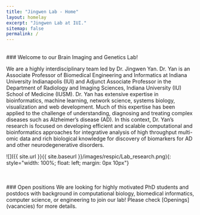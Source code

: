 ```yaml
---
title: "Jingwen Lab - Home"
layout: homelay
excerpt: "Jingwen Lab at IUI."
sitemap: false
permalink: /
---
```



<br/>
### Welcome to our Brain Imaging and Genetics Lab!

We are a highly interdisciplinary team led by Dr. Jingwen Yan. Dr. Yan is an Associate Professor of Biomedical Engineering and Informatics at Indiana University Indianapolis (IUI) and Adjunct Associate Professor in the Department of Radiology and Imaging Sciences, Indiana University (IU) School of Medicine (IUSM). Dr. Yan has extensive expertise in bioinformatics, machine learning, network science, systems biology, visualization and web development. Much of this expertise has been applied to the challenge of understanding, diagnosing and treating complex diseases such as Alzheimer’s disease (AD). In this context, Dr. Yan’s research is focused on developing efficient and scalable computational and bioinformatics approaches for integrative analysis of high throughput multi-omic data and rich biological knowledge for discovery of biomarkers for AD and other neurodegenerative disorders.


![]({{ site.url }}{{ site.baseurl }}/images/respic/Lab_research.png){: style="width: 100%; float: left; margin: 0px 10px"} 

<br/>
<br/>
### Open positions
We are looking for highly motivated PhD students and postdocs with background in computational biology, biomedical informatics, computer science, or engineering to join our lab! Please check [Openings](vacancies) for more details. 

